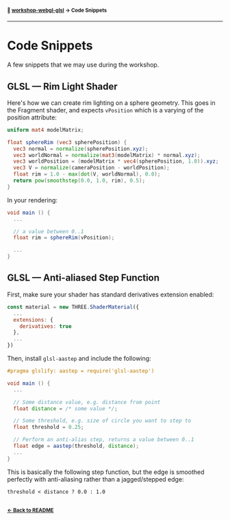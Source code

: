 #### <sup>:closed_book: [workshop-webgl-glsl](../README.md) → Code Snippets</sup>

---

# Code Snippets

A few snippets that we may use during the workshop.

## GLSL — Rim Light Shader

Here's how we can create rim lighting on a sphere geometry. This goes in the Fragment shader, and expects `vPosition` which is a varying of the position attribute:

```glsl
uniform mat4 modelMatrix;

float sphereRim (vec3 spherePosition) {
  vec3 normal = normalize(spherePosition.xyz);
  vec3 worldNormal = normalize(mat3(modelMatrix) * normal.xyz);
  vec3 worldPosition = (modelMatrix * vec4(spherePosition, 1.0)).xyz;
  vec3 V = normalize(cameraPosition - worldPosition);
  float rim = 1.0 - max(dot(V, worldNormal), 0.0);
  return pow(smoothstep(0.0, 1.0, rim), 0.5);
}
```

In your rendering:

```glsl
void main () {
  ...

  // a value between 0..1
  float rim = sphereRim(vPosition);

  ...
}
```

## GLSL — Anti-aliased Step Function

First, make sure your shader has standard derivatives extension enabled:

```js
const material = new THREE.ShaderMaterial({
  ...
  extensions: {
    derivatives: true
  },
  ...
})
```

Then, install `glsl-aastep` and include the following:

```glsl
#pragma glslify: aastep = require('glsl-aastep')

void main () {
  ...

  // Some distance value, e.g. distance from point
  float distance = /* some value */;

  // Some threshold, e.g. size of circle you want to step to
  float threshold = 0.25;

  // Perform an anti-alias step, returns a value between 0..1
  float edge = aastep(threshold, distance);
  ...
}
```

This is basically the following step function, but the edge is smoothed perfectly with anti-aliasing rather than a jagged/stepped edge:

```
threshold < distance ? 0.0 : 1.0
```

## 

#### <sup>[← Back to README](../README.md)